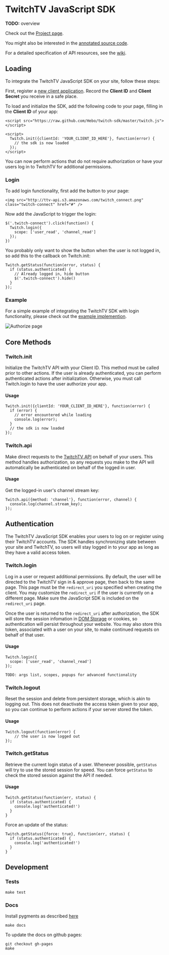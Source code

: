 # TwitchTV JavaScript SDK

__TODO:__ overview


Check out the [Project page](http://hebo.github.com/twitch-sdk).

You might also be interested in the [annotated source code](http://hebo.github.com/twitch-sdk/docs/twitch.html).

For a detailed specification of API resources, see the [wiki](https://github.com/Hebo/twitch-sdk/wiki/API).

## Loading

To integrate the TwitchTV JavaScript SDK on your site, follow these steps:

First, register a [new client application][]. Record the **Client ID** and **Client Secret** you receive in a safe place.

To load and initialize the SDK, add the following code to your page, filling in the __Client ID__ of your app:

    <script src="https://raw.github.com/Hebo/twitch-sdk/master/twitch.js"></script>

    <script>
      Twitch.init({clientId: 'YOUR_CLIENT_ID_HERE'}, function(error) {
        // the sdk is now loaded
      });
    </script>

You can now perform actions that do not require authorization or have your users log in to TwitchTV for additional permissions.

[new client application]: http://beta.twitch.tv/kraken/oauth2/clients/new

### Login

To add login functionality, first add the button to your page:

    <img src="http://ttv-api.s3.amazonaws.com/twitch_connect.png" class="twitch-connect" href="#" />

Now add the JavaScript to trigger the login:

    $('.twitch-connect').click(function() {
      Twitch.login({
        scope: ['user_read', 'channel_read']
      });
    })

You probably only want to show the button when the user is not logged in, so add this to the callback on Twitch.init:

    Twitch.getStatus(function(error, status) {
      if (status.authenticated) {
        // Already logged in, hide button
        $('.twitch-connect').hide()
      }
    });

### Example

For a simple example of integrating the TwitchTV SDK with login functionality, please check out the [example implemention][].

![Authorize page][]

[example implemention]: http://hebo.github.com/twitch-sdk/example.html
[Authorize page]: http://ttv-api.s3.amazonaws.com/screenshots/authorize.png

## Core Methods

### Twitch.init

Initialize the TwitchTV API with your Client ID. This method must be called prior to other actions. If the user is already authenticated, you can perform authenticated actions after initialization. Otherwise, you must call Twitch.login to have the user authorize your app. 

#### Usage

    Twitch.init({clientId: 'YOUR_CLIENT_ID_HERE'}, function(error) {
      if (error) {
        // error encountered while loading
        console.log(error);
      }
      // the sdk is now loaded
    });

### Twitch.api

Make direct requests to the [TwitchTV API][] on behalf of your users. This method handles authorization, so any requests you make to the API will automatically be authenticated on behalf of the logged in user.

[TwitchTV API]: https://github.com/Hebo/twitch-sdk/wiki/API

#### Usage

Get the logged-in user's channel stream key:

    Twitch.api({method: 'channel'}, function(error, channel) {
      console.log(channel.stream_key);
    });

## Authentication
The TwitchTV JavaScript SDK enables your users to log on or register using their TwitchTV accounts. The SDK handles synchronizing state between your site and TwitchTV, so users will stay logged in to your app as long as they have a valid access token.

### Twitch.login

Log in a user or request additional permissions. By default, the user will be directed to the TwitchTV sign in & approve page, then back to the same page. This page must be the `redirect_uri` you specified when creating the client. You may customize the `redirect_uri` if the user is currently on a different page. Make sure the JavaScript SDK is included on the `redirect_uri` page.

Once the user is returned to the `redirect_uri` after authorization, the SDK will store the session infomation in [DOM Storage][] or cookies, so authentication will persist throughout your website. You may also store this token, associated with a user on your site, to make continued requests on behalf of that user.

[DOM Storage]: https://developer.mozilla.org/en/DOM/Storage#sessionStorage

#### Usage

    Twitch.login({
      scope: ['user_read', 'channel_read']
    });

    TODO: args list, scopes, popups for advanced functionality

### Twitch.logout

Reset the session and delete from persistent storage, which is akin to logging out. This does not deactivate the access token given to your app, so you can continue to perform actions if your server stored the token.

#### Usage

    Twitch.logout(function(error) {
        // the user is now logged out
    });

### Twitch.getStatus

Retrieve the current login status of a user. Whenever possible, `getStatus` will try to use the stored session for speed. You can force `getStatus` to check the stored session against the API if needed.

#### Usage

    Twitch.getStatus(function(err, status) {
      if (status.authenticated) {
        console.log('authenticated!')
      }
    }

Force an update of the status:

    Twitch.getStatus({force: true}, function(err, status) {
      if (status.authenticated) {
        console.log('authenticated!')
      }
    }

## Development

### Tests

    make test

### Docs

Install pygments as described [here](https://github.com/mojombo/jekyll/wiki/install)

    make docs

To update the docs on github pages:

    git checkout gh-pages
    make
